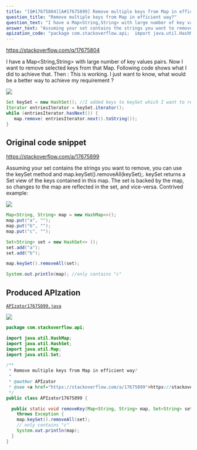 ```yaml
---
title: "[Q#17675804][A#17675899] Remove multiple keys from Map in efficient way?"
question_title: "Remove multiple keys from Map in efficient way?"
question_text: "I have a Map<String,String> with large number of key values pairs. Now I want to remove selected keys from that Map. Following code shows what I did to achieve that. Then : This is working. I just want to know, what would be a better way to achieve my requirement ?"
answer_text: "Assuming your set contains the strings you want to remove, you can use the keySet method and map.keySet().removeAll(keySet);. keySet returns a Set view of the keys contained in this map. The set is backed by the map, so changes to the map are reflected in the set, and vice-versa. Contrived example:"
apization_code: "package com.stackoverflow.api;  import java.util.HashMap; import java.util.HashSet; import java.util.Map; import java.util.Set;  /**  * Remove multiple keys from Map in efficient way?  *  * @author APIzator  * @see <a href=\"https://stackoverflow.com/a/17675899\">https://stackoverflow.com/a/17675899</a>  */ public class APIzator17675899 {    public static void removeKey(Map<String, String> map, Set<String> set)     throws Exception {     map.keySet().removeAll(set);     // only contains \"c\"     System.out.println(map);   } }"
---
```


https://stackoverflow.com/q/17675804

I have a Map&lt;String,String&gt; with large number of key values pairs. Now I want to remove selected keys from that Map. Following code shows what I did to achieve that.
Then :
This is working. I just want to know, what would be a better way to achieve my requirement ?


<div class="code-logo"><img src="/stackoverflow.png" /></div>

```java
Set keySet = new HashSet(); //I added keys to keySet which I want to remove.
Iterator entriesIterator = keySet.iterator();
while (entriesIterator.hasNext()) {
   map.remove( entriesIterator.next().toString());
}
```


## Original code snippet

https://stackoverflow.com/a/17675899

Assuming your set contains the strings you want to remove, you can use the keySet method and map.keySet().removeAll(keySet);.
keySet returns a Set view of the keys contained in this map. The set is backed by the map, so changes to the map are reflected in the set, and vice-versa.
Contrived example:

<div class="code-logo"><img src="/stackoverflow.png" /></div>

```java
Map<String, String> map = new HashMap<>();
map.put("a", "");
map.put("b", "");
map.put("c", "");

Set<String> set = new HashSet<> ();
set.add("a");
set.add("b");

map.keySet().removeAll(set);

System.out.println(map); //only contains "c"
```

## Produced APIzation

[`APIzator17675899.java`](https://github.com/pasqualesalza/apization-temp-data/raw/master/search/APIzator17675899.java)

<div class="code-logo"><img src="/apizator.png" /></div>

```java
package com.stackoverflow.api;

import java.util.HashMap;
import java.util.HashSet;
import java.util.Map;
import java.util.Set;

/**
 * Remove multiple keys from Map in efficient way?
 *
 * @author APIzator
 * @see <a href="https://stackoverflow.com/a/17675899">https://stackoverflow.com/a/17675899</a>
 */
public class APIzator17675899 {

  public static void removeKey(Map<String, String> map, Set<String> set)
    throws Exception {
    map.keySet().removeAll(set);
    // only contains "c"
    System.out.println(map);
  }
}

```